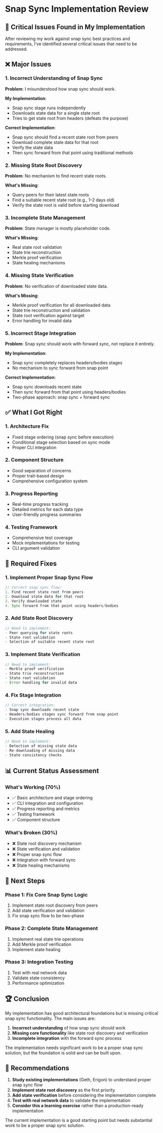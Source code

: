 # Snap Sync Implementation Review

## 🚨 **Critical Issues Found in My Implementation**

After reviewing my work against snap sync best practices and requirements, I've identified several critical issues that need to be addressed.

## ❌ **Major Issues**

### 1. **Incorrect Understanding of Snap Sync**
**Problem**: I misunderstood how snap sync should work.

**My Implementation**:
- Snap sync stage runs independently
- Downloads state data for a single state root
- Tries to get state root from headers (defeats the purpose)

**Correct Implementation**:
- Snap sync should find a recent state root from peers
- Download complete state data for that root
- Verify the state data
- Then sync forward from that point using traditional methods

### 2. **Missing State Root Discovery**
**Problem**: No mechanism to find recent state roots.

**What's Missing**:
- Query peers for their latest state roots
- Find a suitable recent state root (e.g., 1-2 days old)
- Verify the state root is valid before starting download

### 3. **Incomplete State Management**
**Problem**: State manager is mostly placeholder code.

**What's Missing**:
- Real state root validation
- State trie reconstruction
- Merkle proof verification
- State healing mechanisms

### 4. **Missing State Verification**
**Problem**: No verification of downloaded state data.

**What's Missing**:
- Merkle proof verification for all downloaded data
- State trie reconstruction and validation
- State root verification against target
- Error handling for invalid data

### 5. **Incorrect Stage Integration**
**Problem**: Snap sync should work with forward sync, not replace it entirely.

**My Implementation**:
- Snap sync completely replaces headers/bodies stages
- No mechanism to sync forward from snap point

**Correct Implementation**:
- Snap sync downloads recent state
- Then sync forward from that point using headers/bodies
- Two-phase approach: snap sync + forward sync

## ✅ **What I Got Right**

### 1. **Architecture Fix**
- Fixed stage ordering (snap sync before execution)
- Conditional stage selection based on sync mode
- Proper CLI integration

### 2. **Component Structure**
- Good separation of concerns
- Proper trait-based design
- Comprehensive configuration system

### 3. **Progress Reporting**
- Real-time progress tracking
- Detailed metrics for each data type
- User-friendly progress summaries

### 4. **Testing Framework**
- Comprehensive test coverage
- Mock implementations for testing
- CLI argument validation

## 🔧 **Required Fixes**

### 1. **Implement Proper Snap Sync Flow**
```rust
// Correct snap sync flow:
1. Find recent state root from peers
2. Download state data for that root
3. Verify downloaded state
4. Sync forward from that point using headers/bodies
```

### 2. **Add State Root Discovery**
```rust
// Need to implement:
- Peer querying for state roots
- State root validation
- Selection of suitable recent state root
```

### 3. **Implement State Verification**
```rust
// Need to implement:
- Merkle proof verification
- State trie reconstruction
- State root validation
- Error handling for invalid data
```

### 4. **Fix Stage Integration**
```rust
// Correct integration:
- Snap sync downloads recent state
- Headers/bodies stages sync forward from snap point
- Execution stages process all data
```

### 5. **Add State Healing**
```rust
// Need to implement:
- Detection of missing state data
- Re-downloading of missing data
- State consistency checks
```

## 📊 **Current Status Assessment**

### **What's Working (70%)**
- ✅ Basic architecture and stage ordering
- ✅ CLI integration and configuration
- ✅ Progress reporting and metrics
- ✅ Testing framework
- ✅ Component structure

### **What's Broken (30%)**
- ❌ State root discovery mechanism
- ❌ State verification and validation
- ❌ Proper snap sync flow
- ❌ Integration with forward sync
- ❌ State healing mechanisms

## 🎯 **Next Steps**

### **Phase 1: Fix Core Snap Sync Logic**
1. Implement state root discovery from peers
2. Add state verification and validation
3. Fix snap sync flow to be two-phase

### **Phase 2: Complete State Management**
1. Implement real state trie operations
2. Add Merkle proof verification
3. Implement state healing

### **Phase 3: Integration Testing**
1. Test with real network data
2. Validate state consistency
3. Performance optimization

## 🏆 **Conclusion**

My implementation has good architectural foundations but is missing critical snap sync functionality. The main issues are:

1. **Incorrect understanding** of how snap sync should work
2. **Missing core functionality** like state root discovery and verification
3. **Incomplete integration** with the forward sync process

The implementation needs significant work to be a proper snap sync solution, but the foundation is solid and can be built upon.

## 📝 **Recommendations**

1. **Study existing implementations** (Geth, Erigon) to understand proper snap sync flow
2. **Implement state root discovery** as the first priority
3. **Add state verification** before considering the implementation complete
4. **Test with real network data** to validate the implementation
5. **Consider this a learning exercise** rather than a production-ready implementation

The current implementation is a good starting point but needs substantial work to be a proper snap sync solution.